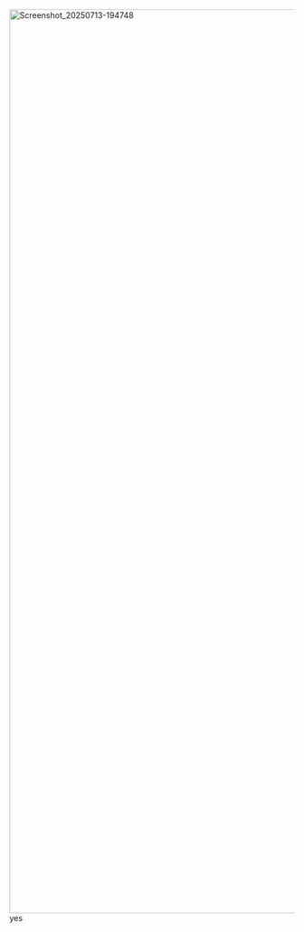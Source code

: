 <img width="720" height="1600" alt="Screenshot_20250713-194748" src="https://github.com/user-attachments/assets/26e57744-0e5a-4864-b74a-2b95cb6cf0be" />
yes
